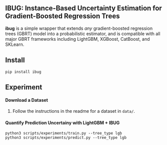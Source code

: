 IBUG: Instance-Based Uncertainty Estimation for Gradient-Boosted Regression Trees
---

**ibug** is a simple wrapper that extends *any* gradient-boosted regression trees (GBRT) model into a probabilistic estimator, and is compatible with all major GBRT frameworks including LightGBM, XGBoost, CatBoost, and SKLearn.

Install
---

```shell
pip install ibug
```

Experiment
---

#### Download a Dataset
1. Follow the instructions in the readme for a dataset in `data/`.

#### Quantify Prediction Uncertainy with LightGBM + IBUG

```
python3 scripts/experiments/train.py --tree_type lgb
python3 scripts/experiments/predict.py --tree_type lgb
```
